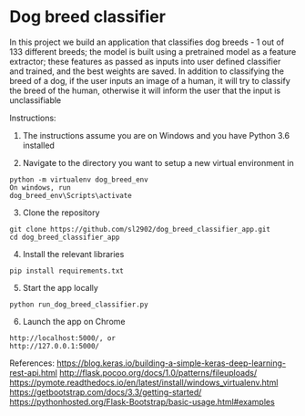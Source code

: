 # Dog breed classifier
In this project we build an application that classifies dog breeds - 1 out of 133 different breeds; the model is built using a pretrained model as a feature extractor; these features as passed as inputs into user defined classifier and trained, and the best weights are saved. In addition to classifying the breed of a dog, if the user inputs an image of a human, it will try to classify the breed of the human, otherwise it will inform the user that the input is unclassifiable

Instructions:
1) The instructions assume you are on Windows and you have Python 3.6 installed

2) Navigate to the directory you want to setup a new virtual environment in
```
python -m virtualenv dog_breed_env
On windows, run
dog_breed_env\Scripts\activate
```

3) Clone the repository
```
git clone https://github.com/sl2902/dog_breed_classifier_app.git
cd dog_breed_classifier_app
```

4) Install the relevant libraries
```
pip install requirements.txt
```

5) Start the app locally
```
python run_dog_breed_classifier.py
```

6) Launch the app on Chrome
```
http://localhost:5000/, or
http://127.0.0.1:5000/
```

References:
https://blog.keras.io/building-a-simple-keras-deep-learning-rest-api.html
http://flask.pocoo.org/docs/1.0/patterns/fileuploads/
https://pymote.readthedocs.io/en/latest/install/windows_virtualenv.html
https://getbootstrap.com/docs/3.3/getting-started/
https://pythonhosted.org/Flask-Bootstrap/basic-usage.html#examples
